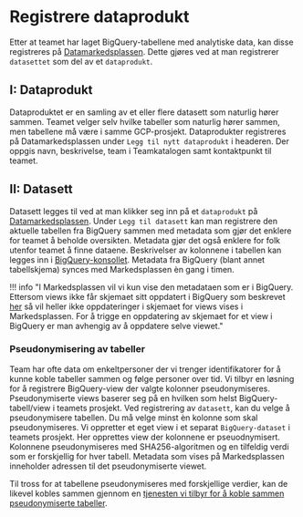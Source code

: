 # Registrere dataprodukt
Etter at teamet har laget BigQuery-tabellene med analytiske data, kan disse registreres på [Datamarkedsplassen](https://data.intern.nav.no).
Dette gjøres ved at man registrerer `datasettet` som del av et `dataprodukt`.

## I: Dataprodukt
Dataproduktet er en samling av et eller flere datasett som naturlig hører sammen.
Teamet velger selv hvilke tabeller som naturlig hører sammen, men tabellene må være i samme GCP-prosjekt.
Dataprodukter registreres på Datamarkedsplassen under `Legg til nytt dataprodukt` i headeren.
Der oppgis navn, beskrivelse, team i Teamkatalogen samt kontaktpunkt til teamet.

## II: Datasett
Datasett legges til ved at man klikker seg inn på et `dataprodukt` på [Datamarkedsplassen](https://data.intern.nav.no).
Under `Legg til datasett` kan man registrere den aktuelle tabellen fra BigQuery sammen med metadata som gjør det enklere for teamet å beholde oversikten.
Metadata gjør det også enklere for folk utenfor teamet å finne dataene.
Beskrivelser av kolonnene i tabellen kan legges inn i [BigQuery-konsollet](https://console.cloud.google.com/bigquery).
Metadata fra BigQuery (blant annet tabellskjema) synces med Markedsplassen èn gang i timen.


!!! info "I Markedsplassen vil vi kun vise den metadataen som er i BigQuery. Ettersom views ikke får skjemaet sitt oppdatert i BigQuery som beskrevet [her](https://cloud.google.com/bigquery/docs/views#view_limitations) så vil heller ikke oppdateringer i skjemaet for views vises i Markedsplassen. For å trigge en oppdatering av skjemaet for et view i BigQuery er man avhengig av å oppdatere selve viewet."


### Pseudonymisering av tabeller
Team har ofte data om enkeltpersoner der vi trenger identifikatorer for å kunne koble tabeller sammen og følge personer over tid.
Vi tilbyr en løsning for å registrere BigQuery-view der valgte kolonner pseudonymiseres.
Pseudonymiserte views baserer seg på en hvilken som helst BigQuery-tabell/view i teamets prosjekt.
Ved registrering av `datasett`, kan du velge å pseudonymisere tabellen.
Du må velge minst èn kolonne som skal pseudonymiseres.
Vi oppretter et eget view i et separat `BigQuery-dataset` i teamets prosjekt.
Her opprettes view der kolonnene er pseuodnymisert.
Kolonnene pseudonymiseres med SHA256-algoritmen og en tilfeldig verdi som er forskjellig for hver tabell.
Metadata som vises på Markedsplassen inneholder adressen til det pseudonymiserte viewet.


Til tross for at tabellene pseudonymiseres med forskjellige verdier, kan de likevel kobles sammen gjennom en [tjenesten vi tilbyr for å koble sammen pseudonymiserte tabeller](/analyse/koble-pseudonymiserte).
